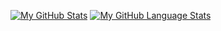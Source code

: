 [![My GitHub Stats](github-readme-stats-wheat-five-33.vercel.app/api/?username=adrianoc&count_private=true&theme=tokyonight&showicons=true)]()
[![My GitHub Language Stats](https://github-readme-stats-wheat-five-33.vercel.app/api/top-langs/?username=adrianoc&langs_count=5&theme=tokyonight)]()



<!--
[![GitHub Streak](https://github-readme-streak-stats.herokuapp.com?user=adrianoc)](https://git.io/streak-stats)
**adrianoc/adrianoc** is a ✨ _special_ ✨ repository because its `README.md` (this file) appears on your GitHub profile.

Here are some ideas to get you started:

- 🔭 I’m currently working on ...
- 🌱 I’m currently learning ...
- 👯 I’m looking to collaborate on ...
- 🤔 I’m looking for help with ...
- 💬 Ask me about ...
- 📫 How to reach me: ...
- 😄 Pronouns: ...
- ⚡ Fun fact: ...
-->
